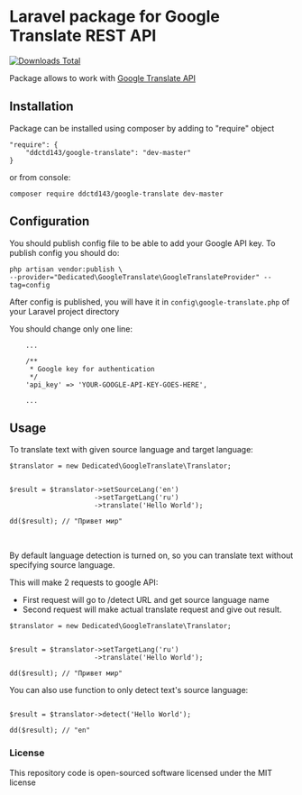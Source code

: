 Laravel package for Google Translate REST API
====================

[![Downloads Total](https://img.shields.io/packagist/dt/ddctd143/google-translate.svg)](https://packagist.org/packages/ddctd143/google-translate)

Package allows to work with [Google Translate API](https://cloud.google.com/translate/)

## Installation

Package can be installed using composer by adding to "require" object

```
"require": {
    "ddctd143/google-translate": "dev-master"
}
```

or from console:

```
composer require ddctd143/google-translate dev-master
```


## Configuration

You should publish config file to be able to add your Google API key.
To publish config you should do:

```
php artisan vendor:publish \
--provider="Dedicated\GoogleTranslate\GoogleTranslateProvider" --tag=config
```

After config is published, you will have it in `config\google-translate.php` of your Laravel project directory


You should change only one line:

```
    ...
    
    /**
     * Google key for authentication
     */
    'api_key' => 'YOUR-GOOGLE-API-KEY-GOES-HERE',
    
    ...

```


## Usage

To translate text with given source language and target language:


```
$translator = new Dedicated\GoogleTranslate\Translator;


$result = $translator->setSourceLang('en')
                     ->setTargetLang('ru')
                     ->translate('Hello World');
                           
dd($result); // "Привет мир"                           
```

<br>


By default language detection is turned on, so you can translate text without specifying source language.

This will make 2 requests to google API:

- First request will go to /detect URL and get source language name
- Second request will make actual translate request and give out result.


```
$translator = new Dedicated\GoogleTranslate\Translator;


$result = $translator->setTargetLang('ru')
                     ->translate('Hello World');
                           
dd($result); // "Привет мир"                           
```

You can also use function to only detect text's source language:


```

$result = $translator->detect('Hello World');

dd($result); // "en"

```


### License

This repository code is open-sourced software licensed under the MIT license
